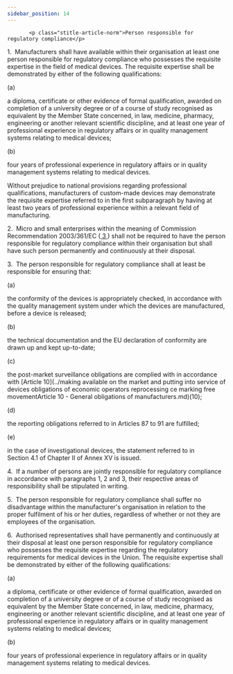 ```yaml
---
sidebar_position: 14
---
```

           <p class="stitle-article-norm">Person responsible for regulatory compliance</p>
   <p class="norm">1.&nbsp;&nbsp;Manufacturers shall have available 
within their organisation at least one person responsible for regulatory
 compliance who possesses the requisite expertise in the field of 
medical devices. The requisite expertise shall be demonstrated by either
 of the following qualifications:</p>
   <div class="grid-container grid-list">
      <div class="list grid-list-column-1">
         <span>(a)&nbsp;</span>
      </div>
      <div class="grid-list-column-2">
         <p class="norm">a diploma, certificate or other evidence of 
formal qualification, awarded on completion of a university degree or of
 a course of study recognised as equivalent by the Member&nbsp;State 
concerned, in law, medicine, pharmacy, engineering or another relevant 
scientific discipline, and at least one year of professional experience 
in regulatory affairs or in quality management systems relating to 
medical devices;</p>
      </div>
   </div>
   <div class="grid-container grid-list">
      <div class="list grid-list-column-1">
         <span>(b)&nbsp;</span>
      </div>
      <div class="grid-list-column-2">
         <p class="norm">four years of professional experience in regulatory affairs or in quality management systems relating to medical devices.</p>
      </div>
   </div>
   <p class="norm">Without prejudice to national provisions regarding 
professional qualifications, manufacturers of custom-made devices may 
demonstrate the requisite expertise referred to in the first 
subparagraph&nbsp;by having at least two years of professional 
experience within a relevant field of manufacturing.</p>
   <p class="norm">2.&nbsp;&nbsp;Micro and small enterprises within the meaning of Commission Recommendation&nbsp;2003/361/EC&nbsp;(<a href="#E0003" id="src.E0003">
         <span class="superscript">3</span>
      </a>) shall not be required to have the person responsible for 
regulatory compliance within their organisation but shall have such 
person permanently and continuously at their disposal.</p>
   <p class="norm">3.&nbsp;&nbsp;The person responsible for regulatory compliance shall at least be responsible for ensuring that:</p>
   <div class="grid-container grid-list">
      <div class="list grid-list-column-1">
         <span>(a)&nbsp;</span>
      </div>
      <div class="grid-list-column-2">
         <p class="norm">the conformity of the devices is appropriately 
checked, in accordance with the quality management system under which 
the devices are manufactured, before a device is released;</p>
      </div>
   </div>
   <div class="grid-container grid-list">
      <div class="list grid-list-column-1">
         <span>(b)&nbsp;</span>
      </div>
      <div class="grid-list-column-2">
         <p class="norm">the technical documentation and the EU declaration of conformity are drawn up and kept up-to-date;</p>
      </div>
   </div>
   <div class="grid-container grid-list">
      <div class="list grid-list-column-1">
         <span>(c)&nbsp;</span>
      </div>
      <div class="grid-list-column-2">
         <p class="norm">the post-market surveillance obligations are complied with in accordance with [Article&nbsp;10](../making available on the market and putting  into service of devices obligations of economic operators  reprocessing ce marking free movementArticle 10 - General obligations of manufacturers.md)(10);</p>
      </div>
   </div>
   <div class="grid-container grid-list">
      <div class="list grid-list-column-1">
         <span>(d)&nbsp;</span>
      </div>
      <div class="grid-list-column-2">
         <p class="norm">the reporting obligations referred to in Articles&nbsp;87 to 91 are fulfilled;</p>
      </div>
   </div>
   <div class="grid-container grid-list">
      <div class="list grid-list-column-1">
         <span>(e)&nbsp;</span>
      </div>
      <div class="grid-list-column-2">
         <p class="norm">in the case of investigational devices, the statement referred to in Section&nbsp;4.1 of Chapter II of Annex&nbsp;XV is issued.</p>
      </div>
   </div>
   <p class="norm">4.&nbsp;&nbsp;If a number of persons are jointly 
responsible for regulatory compliance in accordance with paragraphs 1, 2
 and 3, their respective areas of responsibility shall be stipulated in 
writing.</p>
   <p class="norm">5.&nbsp;&nbsp;The person responsible for regulatory 
compliance shall suffer no disadvantage within the manufacturer's 
organisation in relation to the proper fulfilment of his or her duties, 
regardless of whether or not they are employees of the organisation.</p>
   <p class="norm">6.&nbsp;&nbsp;Authorised representatives shall have 
permanently and continuously at their disposal at least one person 
responsible for regulatory compliance who possesses the requisite 
expertise regarding the regulatory requirements for medical devices in 
the Union. The requisite expertise shall be demonstrated by either of 
the following qualifications:</p>
   <div class="grid-container grid-list">
      <div class="list grid-list-column-1">
         <span>(a)&nbsp;</span>
      </div>
      <div class="grid-list-column-2">
         <p class="norm">a diploma, certificate or other evidence of 
formal qualification, awarded on completion of a university degree or of
 a course of study recognised as equivalent by the Member&nbsp;State 
concerned, in law, medicine, pharmacy, engineering or another relevant 
scientific discipline, and at least one year of professional experience 
in regulatory affairs or in quality management systems relating to 
medical devices;</p>
      </div>
   </div>
   <div class="grid-container grid-list">
      <div class="list grid-list-column-1">
         <span>(b)&nbsp;</span>
      </div>
      <div class="grid-list-column-2">
         <p class="norm">four years of professional experience in regulatory affairs or in quality management systems relating to medical devices.</p>
      </div>
   </div>